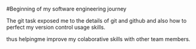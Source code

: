 #Beginning of my software engineering journey

The git task exposed me to the details of git and github and also how to perfect my version control usage skills.

thus helpingme improve my colaborative skills with other team members.

